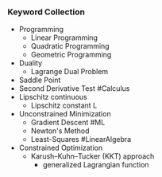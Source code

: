 ### Keyword Collection
- Programming
	- Linear Programming
	- Quadratic Programming
	- Geometric Programming
- Duality
	- Lagrange Dual Problem
- Saddle Point
- Second Derivative Test #Calculus
- Lipschitz continuous
	- Lipschitz constant L
- Unconstrained Minimization
	- Gradient Descent #ML
	- Newton's Method
	- Least-Squares #LinearAlgebra
- Constrained Optimization
	- Karush–Kuhn–Tucker (KKT) approach
		- generalized Lagrangian function